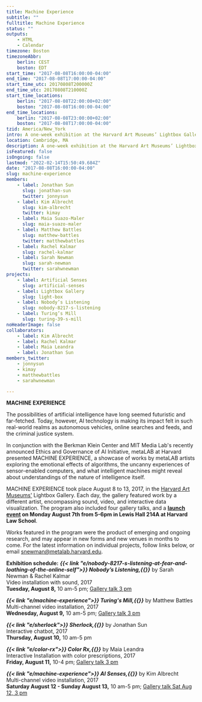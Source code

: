 ```yaml
---
title: Machine Experience
subtitle: ""
fulltitle: Machine Experience
status: ""
outputs:
    - HTML
    - Calendar
timezone: Boston
timezoneAbbr:
    berlin: CEST
    boston: EDT
start_time: "2017-08-08T16:00:00-04:00"
end_time: "2017-08-08T17:00:00-04:00"
start_time_utc: 20170808T200000Z
end_time_utc: 20170808T210000Z
start_time_locations:
    berlin: "2017-08-08T22:00:00+02:00"
    boston: "2017-08-08T16:00:00-04:00"
end_time_locations:
    berlin: "2017-08-08T23:00:00+02:00"
    boston: "2017-08-08T17:00:00-04:00"
tzid: America/New_York
intro: A one-week exhibition at the Harvard Art Museums’ Lightbox Gallery asks where artificial intelligence is headed—and how art can help us explore the world we are making.
location: Cambridge, MA
description: A one-week exhibition at the Harvard Art Museums’ Lightbox Gallery asks where artificial intelligence is headed—and how art can help us explore t…
isFeatured: false
isOngoing: false
lastmod: "2022-02-14T15:50:49.684Z"
date: "2017-08-08T16:00:00-04:00"
slug: machine-experience
members:
    - label: Jonathan Sun
      slug: jonathan-sun
      twitter: jonnysun
    - label: Kim Albrecht
      slug: kim-albrecht
      twitter: kimay
    - label: Maia Suazo-Maler
      slug: maia-suazo-maler
    - label: Matthew Battles
      slug: matthew-battles
      twitter: matthewbattles
    - label: Rachel Kalmar
      slug: rachel-kalmar
    - label: Sarah Newman
      slug: sarah-newman
      twitter: sarahwnewman
projects:
    - label: Artificial Senses
      slug: artificial-senses
    - label: Lightbox Gallery
      slug: light-box
    - label: Nobody’s Listening
      slug: nobody-8217-s-listening
    - label: Turing’s Mill
      slug: turing-39-s-mill
noHeaderImage: false
collaborators:
    - label: Kim Albrecht
    - label: Rachel Kalmar
    - label: Maia Leandra
    - label: Jonathan Sun
members_twitter:
    - jonnysun
    - kimay
    - matthewbattles
    - sarahwnewman

---
```

**MACHINE EXPERIENCE**

The possibilities of artificial intelligence have long seemed futuristic and far-fetched. Today, however, AI technology is making its impact felt in such real-world realms as autonomous vehicles, online searches and feeds, and the criminal justice system. 

In conjunction with the Berkman Klein Center and MIT Media Lab's recently announced Ethics and Governance of AI Initiative, metaLAB at Harvard presented MACHINE EXPERIENCE, a showcase of works by metaLAB artists exploring the emotional effects of algorithms, the uncanny experiences of sensor-enabled computers, and what intelligent machines might reveal about understandings of the nature of intelligence itself.

MACHINE EXPERIENCE took place August 8 to 13, 2017, in the [Harvard Art Museums'](http://www.harvardartmuseums.org/) Lightbox Gallery. Each day, the gallery featured work by a different artist, encompassing sound, video, and interactive data visualization. The program also included four gallery talks, and a **[launch event](https://cyber.harvard.edu/events/2017/08/AIArt) on Monday August 7th from 5-6pm in Lewis Hall 214A at Harvard Law School**. 

Works featured in the program were the product of emerging and ongoing research, and may appear in new forms and new venues in months to come. For the latest information on individual projects, follow links below, or email [snewman@metalab.harvard.edu](mailto:snewman@metalab.harvard.edu). 

**Exhibition schedule:**
***{{< link "e/nobody-8217-s-listening-at-fear-and-loathing-of-the-online-self">}} Nobody’s Listening,{{</link>}}*** by Sarah Newman & Rachel Kalmar<br />
Video installation with sound, 2017<br />
**Tuesday, August 8,** 10 am-5 pm; [Gallery talk 3 pm](http://www.harvardartmuseums.org/visit/calendar/lightbox-gallery-talk-artificial-intelligence-in-art-and-design-2)

***{{< link "e/machine-experience">}} Turing's Mill,{{</link>}}*** by Matthew Battles<br />
Multi-channel video installation, 2017<br />
**Wednesday, August 9,** 10 am-5 pm; [Gallery talk 3 pm](http://www.harvardartmuseums.org/visit/calendar/lightbox-gallery-talk-artificial-intelligence-in-art-and-design-1)

***{{< link "e/sherlock">}} Sherlock,{{</link>}}*** by Jonathan Sun<br />
Interactive chatbot, 2017<br />
**Thursday, August 10,** 10 am-5 pm

***{{< link "e/color-rx">}} Color Rx,{{</link>}}*** by Maia Leandra<br />
Interactive Installation with color prescriptions, 2017<br />
**Friday, August 11,** 10-4 pm; [Gallery talk 3 pm](http://www.harvardartmuseums.org/visit/calendar/lightbox-gallery-talk-artificial-intelligence-in-art-and-design-3)

***{{< link "e/machine-experience">}} AI Senses,{{</link>}}*** by Kim Albrecht<br />
Multi-channel video installation, 2017<br />
**Saturday August 12 - Sunday August 13,** 10 am-5 pm; [Gallery talk Sat Aug 12, 3 pm](http://www.harvardartmuseums.org/visit/calendar/lightbox-gallery-talk-artificial-intelligence-in-art-and-design)